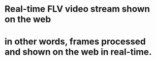 # Real-time FLV video stream shown on the web 
# in other words, frames processed and shown on the web in real-time.